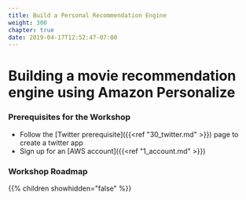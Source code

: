 ```yaml
---
title: Build a Personal Recommendation Engine
weight: 300
chapter: true
date: 2019-04-17T12:52:47-07:00
---
```


# Building a movie recommendation engine using Amazon Personalize

### Prerequisites for the Workshop
* Follow the [Twitter prerequisite]({{<ref "30_twitter.md" >}}) page to create a twitter app
* Sign up for an [AWS account]({{<ref "1_account.md" >}})

### Workshop Roadmap
{{% children showhidden="false" %}}